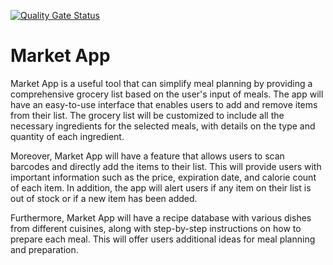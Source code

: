 
[![Quality Gate Status](https://sonarcloud.io/api/project_badges/measure?project=market-app_marketApp&metric=alert_status)](https://sonarcloud.io/summary/new_code?id=market-app_marketApp)

# Market App

Market App is a useful tool that can simplify meal planning by providing a comprehensive grocery list based on the user's input of meals. The app will have an easy-to-use interface that enables users to add and remove items from their list. The grocery list will be customized to include all the necessary ingredients for the selected meals, with details on the type and quantity of each ingredient.

Moreover, Market App will have a feature that allows users to scan barcodes and directly add the items to their list. This will provide users with important information such as the price, expiration date, and calorie count of each item. In addition, the app will alert users if any item on their list is out of stock or if a new item has been added.

Furthermore, Market App will have a recipe database with various dishes from different cuisines, along with step-by-step instructions on how to prepare each meal. This will offer users additional ideas for meal planning and preparation.



